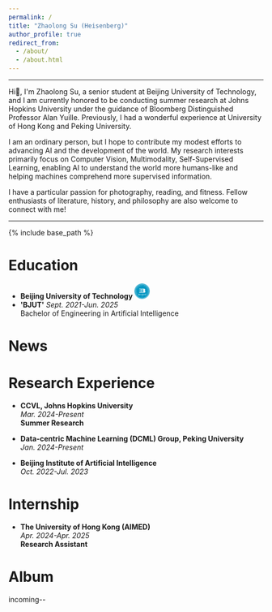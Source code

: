 ```yaml
---
permalink: /
title: "Zhaolong Su (Heisenberg)"
author_profile: true
redirect_from: 
  - /about/
  - /about.html
---
```

---
Hi🙌, I'm Zhaolong Su, a senior student at Beijing University of Technology, and I am currently honored to be conducting summer research at Johns Hopkins University under the guidance of Bloomberg Distinguished Professor Alan Yuille. Previously, I had a wonderful experience at University of Hong Kong and Peking University. 

I am an ordinary person, but I hope to contribute my modest efforts to advancing AI and the development of the world. My research interests primarily focus on Computer Vision, Multimodality, Self-Supervised Learning, enabling AI to understand the world more humans-like and helping machines comprehend more supervised information.

I have a particular passion for photography, reading, and fitness. Fellow enthusiasts of literature, history, and philosophy are also welcome to connect with me!

---

{% include base_path %}

Education
======
* **Beijing University of Technology** <img src="images/image.png" alt="示例图片" width="30">
* **'BJUT'**
  *Sept. 2021-Jun. 2025*  
  Bachelor of Engineering in Artificial Intelligence  

News
=====

Research Experience
======
* **CCVL, Johns Hopkins University**  
  *Mar. 2024-Present*  
  **Summer Research**
  
* **Data-centric Machine Learning (DCML) Group, Peking University**  
  *Jan. 2024-Present*

* **Beijing Institute of Artificial Intelligence**  
  *Oct. 2022-Jul. 2023*

Internship
======
* **The University of Hong Kong (AIMED)**  
  *Apr. 2024-Apr. 2025*  
  **Research Assistant**  

Album
======
incoming--
